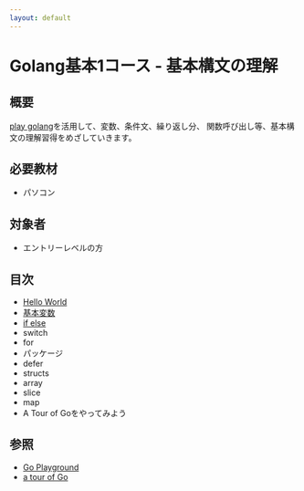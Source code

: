 ```yaml
---
layout: default
---
```


# Golang基本1コース - 基本構文の理解

## 概要

[play golang](http://play.golang.org/)を活用して、変数、条件文、繰り返し分、
関数呼び出し等、基本構文の理解習得をめざしていきます。

## 必要教材

* パソコン

## 対象者

* エントリーレベルの方

## 目次

* [Hello World](./helloworld)
* [基本変数](./variable)
* [if else](./if_else)
* switch
* for 
* パッケージ
* defer
* structs
* array
* slice
* map
* A Tour of Goをやってみよう


## 参照

* [Go Playground](http://play.golang.org/)
* [a tour of Go](https://go-tour-jp.appspot.com/list)

